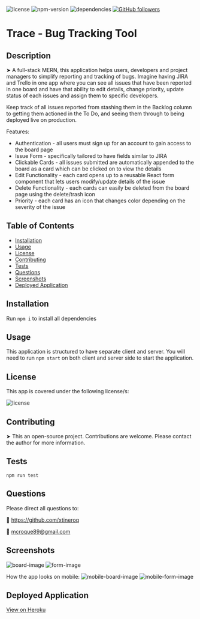 
![license](https://img.shields.io/badge/license-MIT-brightgreen)
![npm-version](https://img.shields.io/npm/v/npm?color=orange)
![dependencies](https://img.shields.io/david/xtineroq/bug-tracker?color=blue)
[![GitHub followers](https://img.shields.io/github/followers/xtineroq.svg?style=social&label=Followers)](https://github.com/xtineroq?tab=followers)

# Trace - Bug Tracking Tool

## Description
➤ A full-stack MERN, this application helps users, developers and project managers to simplify reporting and tracking of bugs. Imagine having JIRA and Trello in one app where you can see all issues that have been reported in one board and have that ability to edit details, change priority, update status of each issues and assign them to specific developers.

Keep track of all issues reported from stashing them in the Backlog column to getting them actioned in the To Do, and seeing them through to being deployed live on production.

Features:
* Authentication - all users must sign up for an account to gain access to the board page
* Issue Form - specifically tailored to have fields similar to JIRA
* Clickable Cards - all issues submitted are automatically appended to the board as a card which can be clicked on to view the details
* Edit Functionality - each card opens up to a reusable React form component that lets users modify/update details of the issue
* Delete Functionality - each cards can easily be deleted from the board page using the delete/trash icon
* Priority - each card has an icon that changes color depending on the severity of the issue


## Table of Contents
* [Installation](#installation)
* [Usage](#usage)
* [License](#license)
* [Contributing](#contributing)
* [Tests](#tests)
* [Questions](#questions)
* [Screenshots](#screenshots)
* [Deployed Application](#deployed-application)

## Installation
Run `npm i` to install all dependencies

## Usage
This application is structured to have separate client and server. You will need to run `npm start` on both client and server side to start the application.

## License
This app is covered under the following license/s:

![license](https://img.shields.io/badge/license-MIT-brightgreen)

## Contributing
➤ This an open-source project. Contributions are welcome. Please contact the author for more information.

## Tests
```
npm run test
```

## Questions
Please direct all questions to:

👤 https://github.com/xtineroq

📧 mcroque89@gmail.com

## Screenshots
![board-image](./client/src/Images/screenshots/board.png)
![form-image](./client/src/Images/screenshots/form.png)

How the app looks on mobile:
![mobile-board-image](./client/src/Images/screenshots/mobile-board.png)
![mobile-form-image](./client/src/Images/screenshots/mobile-form.png)

## Deployed Application
[View on Heroku](#)